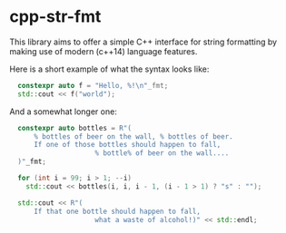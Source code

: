 cpp-str-fmt
===========

This library aims to offer a simple C++ interface for string formatting by making use of modern (c++14) language features.

Here is a short example of what the syntax looks like:
```cpp
  constexpr auto f = "Hello, %!\n"_fmt;
  std::cout << f("world");
```

And a somewhat longer one:
```cpp
  constexpr auto bottles = R"(
      % bottles of beer on the wall, % bottles of beer.
      If one of those bottles should happen to fall,
                     % bottle% of beer on the wall....
  )"_fmt;

  for (int i = 99; i > 1; --i)
    std::cout << bottles(i, i, i - 1, (i - 1 > 1) ? "s" : "");

  std::cout << R"(
      If that one bottle should happen to fall,
                     what a waste of alcohol!)" << std::endl;
```

